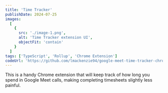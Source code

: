 ```yaml
---
title: 'Time Tracker'
publishDate: 2024-07-25
images:
  [
    {
      src: './image-1.png',
      alt: 'Time Tracker extension UI',
      objectFit: 'contain'
    }
  ]
tags: ['TypeScript', 'Rollup', 'Chrome Extension']
codeUrl: 'https://github.com/lmackenzie94/google-meet-time-tracker-chrome-extension'
---
```


This is a handy Chrome extension that will keep track of how long you spend in Google Meet calls, making completing timesheets slightly less painful.
